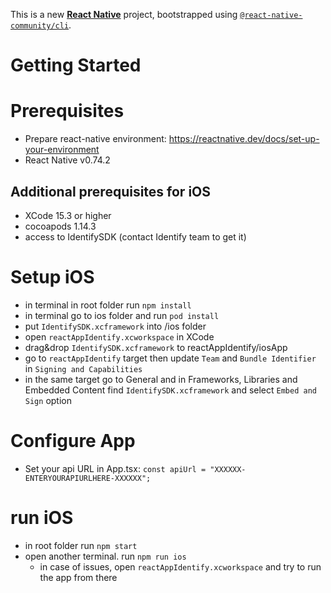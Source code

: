 This is a new [**React Native**](https://reactnative.dev) project, bootstrapped using [`@react-native-community/cli`](https://github.com/react-native-community/cli).

# Getting Started

# Prerequisites
- Prepare react-native environment: https://reactnative.dev/docs/set-up-your-environment
- React Native v0.74.2

## Additional prerequisites for iOS
- XCode 15.3 or higher
- cocoapods 1.14.3
- access to IdentifySDK (contact Identify team to get it)

# Setup iOS
- in terminal in root folder run `npm install`
- in terminal go to ios folder and run `pod install`
- put `IdentifySDK.xcframework` into /ios folder
- open `reactAppIdentify.xcworkspace` in XCode
- drag&drop `IdentifySDK.xcframework` to reactAppIdentify/iosApp
- go to `reactAppIdentify` target then update `Team` and `Bundle Identifier` in `Signing and Capabilities`
- in the same target go to General and in Frameworks, Libraries and Embedded Content find `IdentifySDK.xcframework` 
  and select `Embed and Sign` option

# Configure App
- Set your api URL in App.tsx:
  `const apiUrl = "XXXXXX-ENTERYOURAPIURLHERE-XXXXXX";`

# run iOS
- in root folder run `npm start`
- open another terminal. run `npm run ios`
  - in case of issues, open `reactAppIdentify.xcworkspace` and try to run the app from there
